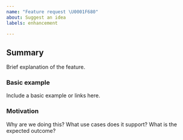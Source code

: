 ```yaml
---
name: "Feature request \U0001F680"
about: Suggest an idea
labels: enhancement

---
```

## Summary
Brief explanation of the feature.

### Basic example
Include a basic example or links here.

### Motivation
Why are we doing this? What use cases does it support? What is the expected outcome?
